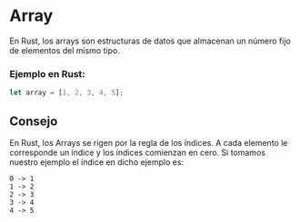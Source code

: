 # Array
En Rust, los arrays son estructuras de datos que almacenan un número fijo de elementos del mismo tipo.

### Ejemplo en Rust:

```rust
let array = [1, 2, 3, 4, 5];
```
## Consejo
En Rust, los Arrays se rigen por la regla de los índices. A cada elemento le corresponde un índice y los índices comienzan en cero.
Si tomamos nuestro ejemplo el índice en dicho ejemplo es:
```
0 -> 1
1 -> 2
2 -> 3
3 -> 4
4 -> 5
```

